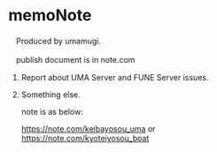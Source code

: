 # memoNote

　Produced by umamugi.

　publish document is in note.com

1. Report about UMA Server and FUNE Server issues.

2. Something else.

    note is as below:
    
    https://note.com/keibayosou_uma  or  
    https://note.com/kyoteiyosou_boat
    
    
